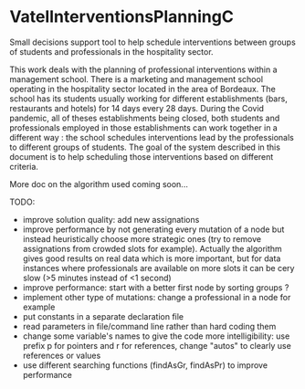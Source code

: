 # VatelInterventionsPlanningC

Small decisions support tool to help schedule interventions between groups of students and professionals in the hospitality sector.

This work deals with the planning of professional interventions within a management school. There is a marketing and management school operating in the hospitality sector located in the area of Bordeaux. The school has its students usually working for different establishments (bars, restaurants and hotels) for 14 days every 28 days. During the Covid pandemic, all of theses establishments being closed, both students and professionals employed in those establishments can work together in a different way : the school schedules interventions lead by the professionals to different groups of students. The goal of the system described in this document is to help scheduling those interventions based on different criteria.

More doc on the algorithm used coming soon...

TODO:
- improve solution quality: add new assignations
- improve performance by not generating every mutation of a node but instead heuristically choose more strategic ones (try to remove assignations from crowded slots for example). Actually the algorithm gives good results on real data which is more important, but for data instances where professionals are available on more slots it can be cery slow (>5 minutes instead of <1 second)
- improve performance: start with a better first node by sorting groups ?
- implement other type of mutations: change a professional in a node for example
- put constants in a separate declaration file
- read parameters in file/command line rather than hard coding them
- change some variable's names to give the code more intelligibility: use prefix p for pointers and r for references, change "autos" to clearly use references or values
- use different searching functions (findAsGr, findAsPr) to improve performance